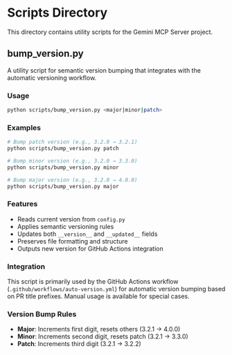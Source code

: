 # Scripts Directory

This directory contains utility scripts for the Gemini MCP Server project.

## bump_version.py

A utility script for semantic version bumping that integrates with the automatic versioning workflow.

### Usage

```bash
python scripts/bump_version.py <major|minor|patch>
```

### Examples

```bash
# Bump patch version (e.g., 3.2.0 → 3.2.1)
python scripts/bump_version.py patch

# Bump minor version (e.g., 3.2.0 → 3.3.0)
python scripts/bump_version.py minor

# Bump major version (e.g., 3.2.0 → 4.0.0)
python scripts/bump_version.py major
```

### Features

- Reads current version from `config.py`
- Applies semantic versioning rules
- Updates both `__version__` and `__updated__` fields
- Preserves file formatting and structure
- Outputs new version for GitHub Actions integration

### Integration

This script is primarily used by the GitHub Actions workflow (`.github/workflows/auto-version.yml`) for automatic version bumping based on PR title prefixes. Manual usage is available for special cases.

### Version Bump Rules

- **Major**: Increments first digit, resets others (3.2.1 → 4.0.0)
- **Minor**: Increments second digit, resets patch (3.2.1 → 3.3.0)
- **Patch**: Increments third digit (3.2.1 → 3.2.2)